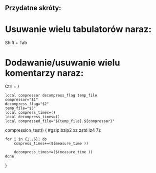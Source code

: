 ## Przydatne skróty:

# Usuwanie wielu tabulatorów naraz: 
Shift + Tab

# Dodawanie/usuwanie wielu komentarzy naraz:
Ctrl + /


    local compressor decompress_flag temp_file
    compressor="$1"
    decompress_flag="$2"
    temp_file="$3"
    local compress_times=()
    local decompress_times=()
    local compressed_file="${temp_file}.${compressor}"
compression_test() {
    #gzip bzip2 xz zstd lz4 7z
    
    for i in {1..5}; do
        compress_times+=($(measure_time ))
        
        decompress_times+=($(measure_time ))
    done
}